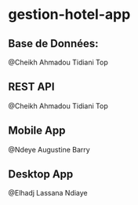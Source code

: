 # gestion-hotel-app

## Base de Données: 
  @Cheikh Ahmadou Tidiani Top
## REST API
  @Cheikh Ahmadou Tidiani Top
## Mobile App
  @Ndeye Augustine Barry
## Desktop App
  @Elhadj Lassana Ndiaye
